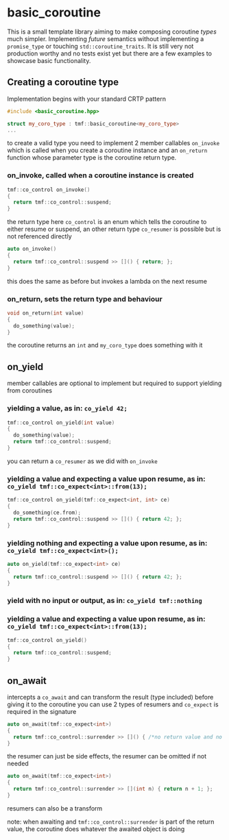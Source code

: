 # basic_coroutine
This is a small template library aiming to make composing coroutine *types* much simpler. Implementing *future* semantics without implementing a
`promise_type` or touching `std::coroutine_traits`. It is still very not production worthy and no tests exist yet but there are a
 few examples to showcase basic functionality.
 
## Creating a coroutine type
Implementation begins with your standard CRTP pattern
```c++
#include <basic_coroutine.hpp>

struct my_coro_type : tmf::basic_coroutine<my_coro_type>
...
```
to create a valid type you need to implement 2 member callables `on_invoke` which is called when you create a coroutine instance and 
an `on_return` function whose parameter type is the coroutine return type.
### on_invoke, called when a coroutine instance is created
```c++
tmf::co_control on_invoke()
{
  return tmf::co_control::suspend;
}
```
the return type here `co_control` is an enum which tells the coroutine to either resume or suspend, 
an other return type `co_resumer` is possible but is not referenced directly
```c++
auto on_invoke()
{
  return tmf::co_control::suspend >> []() { return; };
}
```
this does the same as before but invokes a lambda on the next resume
### on_return, sets the return type and behaviour
```c++
void on_return(int value)
{
  do_something(value);
}
```
the coroutine returns an `int` and `my_coro_type` does something with it

## on_yield
member callables are optional to implement but required to support yielding from coroutines
### yielding a value, as in: `co_yield 42;`
```c++
tmf::co_control on_yield(int value)
{
  do_something(value);
  return tmf::co_control::suspend;
}
```
you can return a `co_resumer` as we did with `on_invoke`
### yielding a value and expecting a value upon resume, as in: `co_yield tmf::co_expect<int>::from(13);`
```c++
tmf::co_control on_yield(tmf::co_expect<int, int> ce)
{
  do_something(ce.from);
  return tmf::co_control::suspend >> []() { return 42; };
}
```
### yielding nothing and expecting a value upon resume, as in: `co_yield tmf::co_expect<int>();`
```c++
auto on_yield(tmf::co_expect<int> ce)
{
  return tmf::co_control::suspend >> []() { return 42; };
}
```
### yield with no input or output, as in: `co_yield tmf::nothing`
### yielding a value and expecting a value upon resume, as in: `co_yield tmf::co_expect<int>::from(13);`
```c++
tmf::co_control on_yield()
{
  return tmf::co_control::suspend;
}
```
## on_await
intercepts a `co_await` and can transform the result (type included) before giving it to the coroutine
you can use 2 types of resumers and `co_expect` is required in the signature
```c++
auto on_await(tmf::co_expect<int>)
{
  return tmf::co_control::surrender >> []() { /*no return value and no parameters*/};
}
```
the resumer can just be side effects, the resumer can be omitted if not needed
```c++
auto on_await(tmf::co_expect<int>)
{
  return tmf::co_control::surrender >> [](int n) { return n + 1; };
}
```
resumers can also be a transform

note: when awaiting and `tmf::co_control::surrender` is part of the return value, the coroutine does whatever the awaited object is doing
